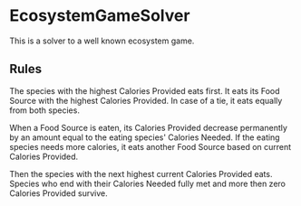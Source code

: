 # EcosystemGameSolver
This is a solver to a well known ecosystem game.

## Rules

The species with the highest Calories Provided eats first. It eats its Food Source with the highest Calories Provided. In case of a tie, it eats equally from both species.

When a Food Source is eaten, its Calories Provided decrease permanently by an amount equal to the eating species' Calories Needed. If the eating species needs more calories, it eats another Food Source based on current Calories Provided.

Then the species with the next highest current Calories Provided eats. Species who end with their Calories Needed fully met and more then zero Calories Provided survive.
